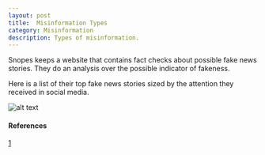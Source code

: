 ```yaml
---
layout: post
title:  Misinformation Types
category: Misinformation
description: Types of misinformation.
---
```

Snopes keeps a website that contains fact checks about possible fake news stories. They do an analysis over the possible indicator of fakeness.

Here is a list of their top fake news stories sized by the attention they received in social media.

![alt text]( https://infobeautiful4.s3.amazonaws.com/2017/12/1276-fakest-news-of-2017-9.png)

#### References
[1](https://firstdraftnews.org/fake-news-complicated/)


<!--description-->


